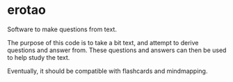 # erotao
Software to make questions from text.

The purpose of this code is to take a bit text, and attempt to derive questions and answer from.  These questions and answers can then be used to help study the text.

Eventually,  it should be compatible with flashcards and mindmapping.

